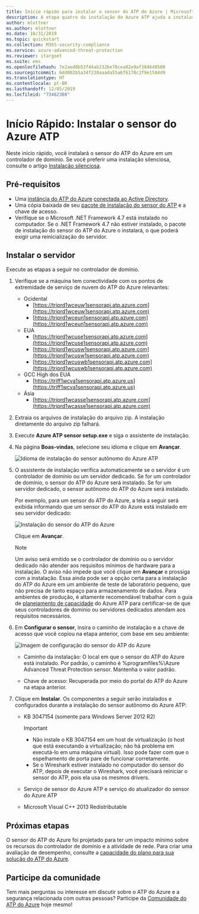 ```yaml
---
title: Início rápido para instalar o sensor do ATP do Azure | Microsoft Docs
description: A etapa quatro da instalação do Azure ATP ajuda a instalar o sensor do Azure ATP.
author: mlottner
ms.author: mlottner
ms.date: 10/31/2019
ms.topic: quickstart
ms.collection: M365-security-compliance
ms.service: azure-advanced-threat-protection
ms.reviewer: itargoet
ms.suite: ems
ms.openlocfilehash: 7e2aed8b53f44ab2326e70cea02e9af384648500
ms.sourcegitcommit: 6dd002b5a34f230aaada55a6f6178c2f9e1584d9
ms.translationtype: HT
ms.contentlocale: pt-BR
ms.lasthandoff: 12/05/2019
ms.locfileid: "73462308"
---
```

# <a name="quickstart-install-the-azure-atp-sensor"></a>Início Rápido: Instalar o sensor do Azure ATP

Neste início rápido, você instalará o sensor do ATP do Azure em um controlador de domínio. Se você preferir uma instalação silenciosa, consulte o artigo [Instalação silenciosa](atp-silent-installation.md).

## <a name="prerequisites"></a>Pré-requisitos

- Uma [instância do ATP do Azure](install-atp-step1.md) [conectada ao Active Directory](install-atp-step2.md).
- Uma cópia baixada de seu [pacote de instalação do sensor do ATP](install-atp-step3.md) e a chave de acesso.
- Verifique se o Microsoft .NET Framework 4.7 está instalado no computador. Se o .NET Framework 4.7 não estiver instalado, o pacote de instalação do sensor do ATP do Azure o instalará, o que poderá exigir uma reinicialização do servidor.

## <a name="install-the-sensor"></a>Instalar o servidor

Execute as etapas a seguir no controlador de domínio.

1. Verifique se a máquina tem conectividade com os pontos de extremidade de serviço de nuvem do ATP do Azure relevantes:
   - Ocidental
      - [https://triprd1wceuw1sensorapi.atp.azure.com](https://triprd1wceuw1sensorapi.atp.azure.com) 
      - [https://triprd1wceun1sensorapi.atp.azure.com](https://triprd1wceun1sensorapi.atp.azure.com)
   - EUA 
      - [https://triprd1wcuse1sensorapi.atp.azure.com](https://triprd1wcuse1sensorapi.atp.azure.com)
      - [https://triprd1wcusw1sensorapi.atp.azure.com](https://triprd1wcusw1sensorapi.atp.azure.com)
      - [https://triprd1wcuswb1sensorapi.atp.azure.com](https://triprd1wcuswb1sensorapi.atp.azure.com)
   - GCC High dos EUA
      - [https://triff1wcva1sensorapi.atp.azure.us](https://triff1wcva1sensorapi.atp.azure.us)
   - Ásia
      - [https://triprd1wcasse1sensorapi.atp.azure.com](https://triprd1wcasse1sensorapi.atp.azure.com)

2. Extraia os arquivos de instalação do arquivo zip. A instalação diretamente do arquivo zip falhará.

3. Execute **Azure ATP sensor setup.exe** e siga o assistente de instalação.

4. Na página **Boas-vindas**, selecione seu idioma e clique em **Avançar**.

    ![Idioma de instalação do sensor autônomo do Azure ATP](media/sensor-install-language.png)


5. O assistente de instalação verifica automaticamente se o servidor é um controlador de domínio ou um servidor dedicado. Se for um controlador de domínio, o sensor do ATP do Azure será instalado. Se for um servidor dedicado, o sensor autônomo do ATP do Azure será instalado.
    
    Por exemplo, para um sensor do ATP do Azure, a tela a seguir será exibida informando que um sensor do ATP do Azure está instalado em seu servidor dedicado:
    
    ![Instalação do sensor do ATP do Azure](media/sensor-install-deployment-type.png)

   Clique em **Avançar**.

    > [!NOTE] 
    > Um aviso será emitido se o controlador de domínio ou o servidor dedicado não atender aos requisitos mínimos de hardware para a instalação. O aviso não impede que você clique em **Avançar** e prossiga com a instalação. Essa ainda pode ser a opção certa para a instalação do ATP do Azure em um ambiente de teste de laboratório pequeno, que não precisa de tanto espaço para armazenamento de dados. Para ambientes de produção, é altamente recomendável trabalhar com o guia de [planejamento de capacidade](atp-capacity-planning.md) do Azure ATP para certificar-se de que seus controladores de domínio ou servidores dedicados atendam aos requisitos necessários.

6. Em **Configurar o sensor**, insira o caminho de instalação e a chave de acesso que você copiou na etapa anterior, com base em seu ambiente:

    ![Imagem de configuração do sensor do ATP do Azure](media/sensor-install-config.png)

      - Caminho da instalação: O local em que o sensor do ATP do Azure está instalado. Por padrão, o caminho é %programfiles%\Azure Advanced Threat Protection sensor. Mantenha o valor padrão.

     - Chave de acesso: Recuperada por meio do portal do ATP do Azure na etapa anterior.
    
7. Clique em **Instalar**. Os componentes a seguir serão instalados e configurados durante a instalação do sensor autônomo do Azure ATP:

    - KB 3047154 (somente para Windows Server 2012 R2)

        > [!IMPORTANT]
        > - Não instale o KB 3047154 em um host de virtualização (o host que está executando a virtualização; não há problema em executá-lo em uma máquina virtual). Isso pode fazer com que o espelhamento de porta pare de funcionar corretamente. 
        > - Se o Wireshark estiver instalado no computador do sensor do ATP, depois de executar o Wireshark, você precisará reiniciar o sensor do ATP, pois ela usa os mesmos drivers.

    - Serviço de sensor do Azure ATP e serviço do atualizador do sensor do Azure ATP
    - Microsoft Visual C++ 2013 Redistributable


## <a name="next-steps"></a>Próximas etapas

O sensor do ATP do Azure foi projetado para ter um impacto mínimo sobre os recursos do controlador de domínio e a atividade de rede. Para criar uma avaliação de desempenho, consulte a [capacidade do plano para sua solução do ATP do Azure](install-atp-step5.md).


## <a name="join-the-community"></a>Participe da comunidade

Tem mais perguntas ou interesse em discutir sobre o ATP do Azure e a segurança relacionada com outras pessoas? Participe da [Comunidade do ATP do Azure](https://aka.ms/azureatpcommunity) hoje mesmo!
